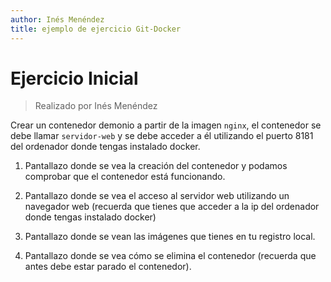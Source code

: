 ```yaml
---
author: Inés Menéndez
title: ejemplo de ejercicio Git-Docker
---
```


# Ejercicio Inicial

> Realizado por Inés Menéndez

Crear un contenedor demonio a partir de la imagen `nginx`, el contenedor se debe llamar `servidor-web` y se debe acceder a él utilizando el puerto 8181 del ordenador donde tengas instalado docker.

1. Pantallazo donde se vea la creación del contenedor y podamos comprobar que el contenedor está funcionando.

2. Pantallazo donde se vea el acceso al servidor web utilizando un navegador web (recuerda que tienes que acceder a la ip del ordenador donde tengas instalado docker)

3. Pantallazo donde se vean las imágenes que tienes en tu registro local.

4. Pantallazo donde se vea cómo se elimina el contenedor (recuerda que antes debe estar parado el contenedor).
